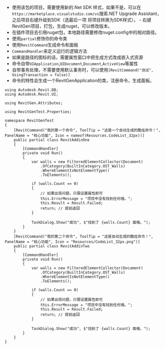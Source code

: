 ﻿- 使用该包的项目，需要使用新的.Net SDK 样式，如果不是，可以在```https://marketplace.visualstudio.com/vs```搜索.NET Upgrade Assistant，之后项目右键升级到SDK（选最后一项 将项目转换为SDK样式）。
﻿- 右键RevitGen项目，打包，生成nuget，可以修改版本。
- 在插件项目去引用nuget包，本地路径需要修改nuget.config中的相对路径。
- 使用```partial```修饰你的命令类
- 使用```RevitCommand```生成命令和面板
- ```CommandHandler```来定义运行的逻辑方法
- 如果是路径的图标的话，需要属性窗口中把生成方式改成嵌入式资源
- 命令自带```UIApplication```,```UIDocument```,```Document```,```ActiveView```等属性
- 自带事务处理，不需要使用默认事务时，可以使用```[RevitCommand("测试", UsingTransaction = false)]```
- 命令的特性会生成一个RevitGenApplication的类，注册命令，生成面板。
```
using Autodesk.Revit.DB;
using Autodesk.Revit.UI;

using RevitGen.Attributes;

using RevitGenTest.Properties;

namespace RevitGenTest
{
    [RevitCommand("我的第一个命令", ToolTip = "这是一个自动生成的酷炫命令！", PanelName = "核心功能", Icon = nameof(Resources.CodeList_32px))]
    public partial class RevitAddinOne
    {
        [CommandHandler]
        private void Run()
        {
            var walls = new FilteredElementCollector(Document)
                .OfCategory(BuiltInCategory.OST_Walls)
                .WhereElementIsNotElementType()
                .ToElements();

            if (walls.Count == 0)
            {
                // 如果出现问题，只需设置属性即可
                this.ErrorMessage = "项目中没有找到任何墙。";
                this.Result = Result.Failed;
                return; // 提前返回
            }

            TaskDialog.Show("成功", $"找到了 {walls.Count} 面墙。");
        }
    }
    [RevitCommand("我的第二个命令", ToolTip = "这是自动生成的酷炫命令！", PanelName = "核心功能", Icon = "Resources/CodeList_32px.png")]
    public partial class RevitAddinTwo
    {
        [CommandHandler]
        private void Run()
        {
            var walls = new FilteredElementCollector(Document)
                .OfCategory(BuiltInCategory.OST_Walls)
                .WhereElementIsNotElementType()
                .ToElements();

            if (walls.Count == 0)
            {
                // 如果出现问题，只需设置属性即可
                this.ErrorMessage = "项目中没有找到任何墙。";
                this.Result = Result.Failed;
                return; // 提前返回
            }

            TaskDialog.Show("成功", $"找到了 {walls.Count} 面墙。");
        }
    }
}
```
